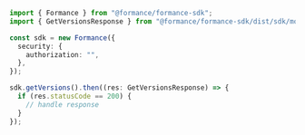 <!-- Start SDK Example Usage -->
```typescript
import { Formance } from "@formance/formance-sdk";
import { GetVersionsResponse } from "@formance/formance-sdk/dist/sdk/models/operations";

const sdk = new Formance({
  security: {
    authorization: "",
  },
});

sdk.getVersions().then((res: GetVersionsResponse) => {
  if (res.statusCode == 200) {
    // handle response
  }
});
```
<!-- End SDK Example Usage -->